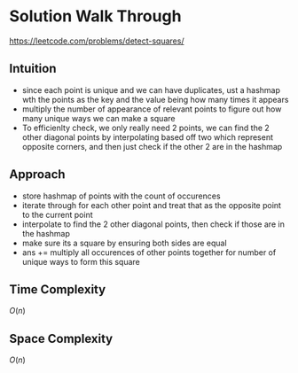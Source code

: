 # Solution Walk Through
https://leetcode.com/problems/detect-squares/

## Intuition
- since each point is unique and we can have duplicates, ust a hashmap wth the points as the key and the value being how many times it appears
- multiply the number of appearance of relevant points to figure out how many unique ways we can make a square
- To efficienlty check, we only really need 2 points, we can find the 2 other diagonal points by interpolating based off two which represent opposite corners, and then just check if the other 2 are in the hashmap

## Approach
- store hashmap of points with the count of occurences
- iterate through for each other point and treat that as the opposite point to the current point
- interpolate to find the 2 other diagonal points, then check if those are in the hashmap
- make sure its a square by ensuring both sides are equal
- ans += multiply all occurences of other points together for number of unique ways to form this square

## Time Complexity
$O(n)$

## Space Complexity
$O(n)$



